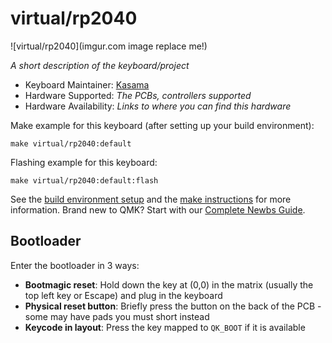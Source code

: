 # virtual/rp2040

![virtual/rp2040](imgur.com image replace me!)

*A short description of the keyboard/project*

* Keyboard Maintainer: [Kasama](https://github.com/Kasama)
* Hardware Supported: *The PCBs, controllers supported*
* Hardware Availability: *Links to where you can find this hardware*

Make example for this keyboard (after setting up your build environment):

    make virtual/rp2040:default

Flashing example for this keyboard:

    make virtual/rp2040:default:flash

See the [build environment setup](https://docs.qmk.fm/#/getting_started_build_tools) and the [make instructions](https://docs.qmk.fm/#/getting_started_make_guide) for more information. Brand new to QMK? Start with our [Complete Newbs Guide](https://docs.qmk.fm/#/newbs).

## Bootloader

Enter the bootloader in 3 ways:

* **Bootmagic reset**: Hold down the key at (0,0) in the matrix (usually the top left key or Escape) and plug in the keyboard
* **Physical reset button**: Briefly press the button on the back of the PCB - some may have pads you must short instead
* **Keycode in layout**: Press the key mapped to `QK_BOOT` if it is available
